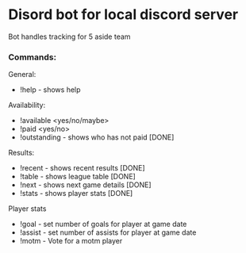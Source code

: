 # Disord bot for local discord server

Bot handles tracking for 5 aside team

### Commands:

General:

- !help - shows help

Availability:

- !available <yes/no/maybe> <player> <game date>
- !paid <yes/no> <player> <game date>
- !outstanding - shows who has not paid [DONE]

Results:

- !recent - shows recent results [DONE]
- !table - shows league table [DONE]
- !next - shows next game details [DONE]
- !stats - shows player stats [DONE]

Player stats

- !goal <num of goals> <player> <game date> - set number of goals for player at game date
- !assist <num of goals> <player> <game date> - set number of assists for player at game date
- !motm <player> <game date> - Vote for a motm player
